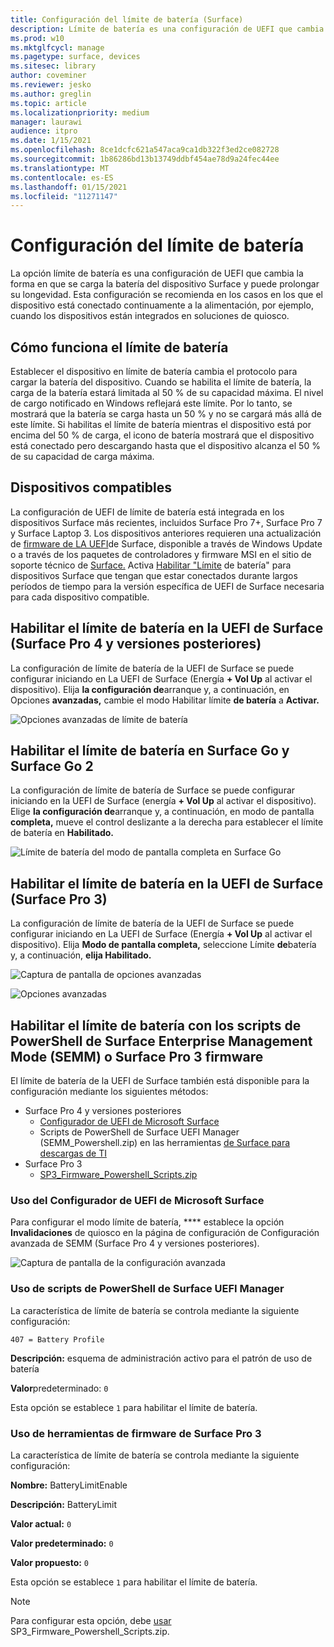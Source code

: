 ```yaml
---
title: Configuración del límite de batería (Surface)
description: Límite de batería es una configuración de UEFI que cambia la forma en que se carga la batería del dispositivo Surface y puede prolongar su longevidad.
ms.prod: w10
ms.mktglfcycl: manage
ms.pagetype: surface, devices
ms.sitesec: library
author: coveminer
ms.reviewer: jesko
ms.author: greglin
ms.topic: article
ms.localizationpriority: medium
manager: laurawi
audience: itpro
ms.date: 1/15/2021
ms.openlocfilehash: 8ce1dcfc621a547aca9ca1db322f3ed2ce082728
ms.sourcegitcommit: 1b86286bd13b13749ddbf454ae78d9a24fec44ee
ms.translationtype: MT
ms.contentlocale: es-ES
ms.lasthandoff: 01/15/2021
ms.locfileid: "11271147"
---
```

# Configuración del límite de batería

La opción límite de batería es una configuración de UEFI que cambia la forma en que se carga la batería del dispositivo Surface y puede prolongar su longevidad. Esta configuración se recomienda en los casos en los que el dispositivo está conectado continuamente a la alimentación, por ejemplo, cuando los dispositivos están integrados en soluciones de quiosco.  

##  <a name="how-battery-limit-works"></a>Cómo funciona el límite de batería

Establecer el dispositivo en límite de batería cambia el protocolo para cargar la batería del dispositivo. Cuando se habilita el límite de batería, la carga de la batería estará limitada al 50 % de su capacidad máxima. El nivel de cargo notificado en Windows reflejará este límite. Por lo tanto, se mostrará que la batería se carga hasta un 50 % y no se cargará más allá de este límite. Si habilitas el límite de batería mientras el dispositivo está por encima del 50 % de carga, el icono de batería mostrará que el dispositivo está conectado pero descargando hasta que el dispositivo alcanza el 50 % de su capacidad de carga máxima.  

##  <a name="supported-devices"></a>Dispositivos compatibles

La configuración de UEFI de límite de batería está integrada en los dispositivos Surface más recientes, incluidos Surface Pro 7+, Surface Pro 7 y Surface Laptop 3. Los dispositivos anteriores requieren una actualización de [firmware de LA UEFI](manage-surface-driver-and-firmware-updates.md)de Surface, disponible a través de Windows Update o a través de los paquetes de controladores y firmware MSI en el sitio de soporte técnico de [Surface.](https://support.microsoft.com/help/4023482/surface-download-drivers-and-firmware-for-surface) Activa [Habilitar "Límite](https://support.microsoft.com/help/4464941) de batería" para dispositivos Surface que tengan que estar conectados durante largos períodos de tiempo para la versión específica de UEFI de Surface necesaria para cada dispositivo compatible. 

##  <a name="enabling-battery-limit-in-surface-uefi-(surface-pro-4-and-later)"></a>Habilitar el límite de batería en la UEFI de Surface (Surface Pro 4 y versiones posteriores)

La configuración de límite de batería de la UEFI de Surface se puede configurar iniciando en La UEFI de Surface (Energía **+ Vol Up** al activar el dispositivo). Elija **la configuración de**arranque y, a continuación, en Opciones **avanzadas,** cambie el modo Habilitar límite **de batería** a **Activar.**  

![Opciones avanzadas de límite de batería](images/enable-bl.png) 

##  <a name="enabling-battery-limit-on-surface-go-and-surface-go-2"></a>Habilitar el límite de batería en Surface Go y Surface Go 2
La configuración de límite de batería de Surface se puede configurar iniciando en la UEFI de Surface (energía **+ Vol Up** al activar el dispositivo). Elige **la configuración de**arranque y, a continuación, en modo de pantalla **completa,** mueve el control deslizante a la derecha para establecer el límite de batería en **Habilitado.**  

![Límite de batería del modo de pantalla completa en Surface Go](images/go-batterylimit.png) 

##  <a name="enabling-battery-limit-in-surface-uefi-(surface-pro-3)"></a>Habilitar el límite de batería en la UEFI de Surface (Surface Pro 3)

La configuración de límite de batería de la UEFI de Surface se puede configurar iniciando en La UEFI de Surface (Energía **+ Vol Up** al activar el dispositivo). Elija **Modo de pantalla completa,** seleccione Límite **de**batería y, a continuación, **elija Habilitado.**

![Captura de pantalla de opciones avanzadas](images/enable-bl-sp3.png) 

![Opciones avanzadas](images/enable-bl-sp3-2.png) 

##  <a name="enabling-battery-limit-using-surface-enterprise-management-mode-(semm)-or-surface-pro-3-firmware-powershell-scripts"></a>Habilitar el límite de batería con los scripts de PowerShell de Surface Enterprise Management Mode (SEMM) o Surface Pro 3 firmware

El límite de batería de la UEFI de Surface también está disponible para la configuración mediante los siguientes métodos:

- Surface Pro 4 y versiones posteriores 
    - [Configurador de UEFI de Microsoft Surface](https://docs.microsoft.com/surface/surface-enterprise-management-mode)  
    - Scripts de PowerShell de Surface UEFI Manager (SEMM_Powershell.zip) en las herramientas [de Surface para descargas de TI](https://www.microsoft.com/download/details.aspx?id=46703)
- Surface Pro 3 
    - [SP3_Firmware_Powershell_Scripts.zip](https://www.microsoft.com/download/details.aspx?id=46703)

###  <a name="using-microsoft-surface-uefi-configurator"></a>Uso del Configurador de UEFI de Microsoft Surface

Para configurar el modo límite de batería, **** establece la opción **Invalidaciones** de quiosco en la página de configuración de Configuración avanzada de SEMM (Surface Pro 4 y versiones posteriores).

![Captura de pantalla de la configuración avanzada](images/semm-bl.png)

###  <a name="using-surface-uefi-manager-powershell-scripts"></a>Uso de scripts de PowerShell de Surface UEFI Manager

La característica de límite de batería se controla mediante la siguiente configuración:  

`407 = Battery Profile`

**Descripción:** esquema de administración activo para el patrón de uso de batería

**Valor**predeterminado:  `0` 

Esta opción se establece `1` para habilitar el límite de batería.

###  <a name="using-surface-pro-3-firmware-tools"></a>Uso de herramientas de firmware de Surface Pro 3

La característica de límite de batería se controla mediante la siguiente configuración:  

**Nombre:** BatteryLimitEnable

**Descripción:** BatteryLimit

**Valor actual:**  `0` 

**Valor predeterminado:** `0`

**Valor propuesto:** `0` 

Esta opción se establece `1` para habilitar el límite de batería.

>[!NOTE]
>Para configurar esta opción, debe [ usar ](https://www.microsoft.com/download/details.aspx?id=46703)SP3_Firmware_Powershell_Scripts.zip. 

